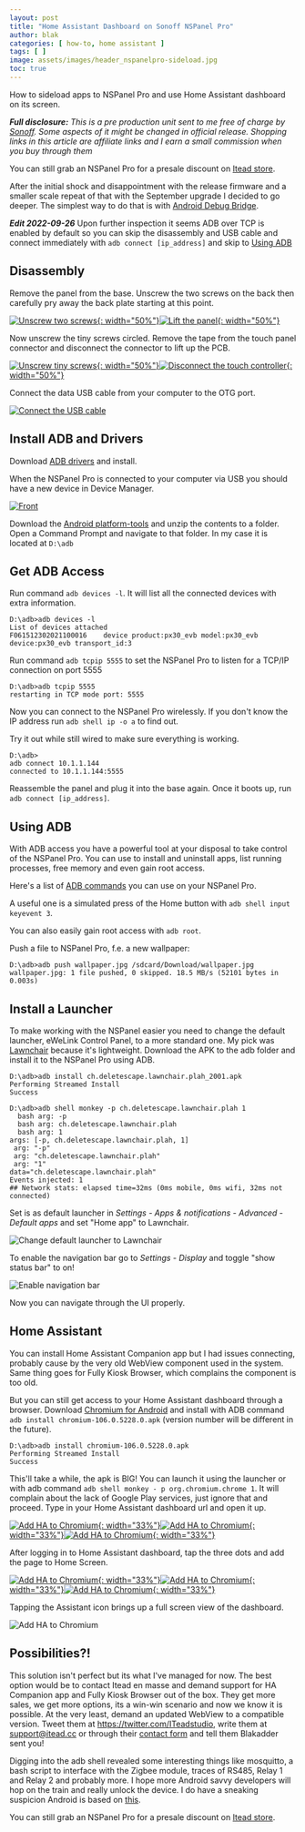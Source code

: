 ```yaml
---
layout: post
title: "Home Assistant Dashboard on Sonoff NSPanel Pro"
author: blak
categories: [ how-to, home assistant ]
tags: [ ]
image: assets/images/header_nspanelpro-sideload.jpg
toc: true
---
```


How to sideload apps to NSPanel Pro and use Home Assistant dashboard on its screen.

_**Full disclosure:** This is a pre production unit sent to me free of charge by [Sonoff](https://itead.cc/ref/34/). Some aspects of it might be changed in official release. Shopping links in this article are affiliate links and I earn a small commission when you buy through them_

You can still grab an NSPanel Pro for a presale discount on [Itead store](https://itead.cc/product/sonoff-nspanel-pro-smart-home-control-panel/ref/34/).

After the initial shock and disappointment with the release firmware and a smaller scale repeat of that with the September upgrade I decided to go deeper. The simplest way to do that is with [Android Debug Bridge](https://developer.android.com/studio/command-line/adb).

***Edit 2022-09-26*** Upon further inspection it seems ADB over TCP is enabled by default so you can skip the disassembly and USB cable and connect immediately with `adb connect [ip_address]` and skip to [Using ADB](#using-adb)

## Disassembly

Remove the panel from the base. Unscrew the two screws on the back then carefully pry away the back plate starting at this point.

[![Unscrew two screws](/assets/images/nspanelpro-sideload/open1.jpg){: width="50%"}](/assets/images/nspanelpro-sideload/open1.jpg)[![Lift the panel](/assets/images/nspanelpro-sideload/open2.jpg){: width="50%"}](/assets/images/nspanelpro-sideload/open2.jpg)

Now unscrew the tiny screws circled. Remove the tape from the touch panel connector and disconnect the connector to lift up the PCB.

[![Unscrew tiny screws](/assets/images/nspanelpro-sideload/open3.jpg){: width="50%"}](/assets/images/nspanelpro-sideload/open3.jpg)[![Disconnect the touch controller](/assets/images/nspanelpro-sideload/open4.jpg){: width="50%"}](/assets/images/nspanelpro-sideload/open4.jpg)

Connect the data USB cable from your computer to the OTG port.

[![Connect the USB cable](/assets/images/nspanelpro-sideload/open5.jpg)](/assets/images/nspanelpro-sideload/open5.jpg)

## Install ADB and Drivers

Download [ADB drivers](https://developer.android.com/studio/run/win-usb) and install.

When the NSPanel Pro is connected to your computer via USB you should have a new device in Device Manager.

[![Front](/assets/images/nspanelpro-sideload/device_manager.jpg)](/assets/images/nspanelpro-sideload/device_manager.jpg)

Download the [Android platform-tools](https://dl.google.com/android/repository/platform-tools-latest-windows.zip) and unzip the contents to a folder. Open a Command Prompt and navigate to that folder. In my case it is located at `D:\adb`

## Get ADB Access

Run command `adb devices -l`. It will list all the connected devices with extra information.

```dos
D:\adb>adb devices -l
List of devices attached
F061512302021100016    device product:px30_evb model:px30_evb device:px30_evb transport_id:3
```

Run command `adb tcpip 5555` to set the NSPanel Pro to listen for a TCP/IP connection on port 5555

```dos
D:\adb>adb tcpip 5555
restarting in TCP mode port: 5555
```

Now you can connect to the NSPanel Pro wirelessly. If you don't know the IP address run `adb shell ip -o a` to find out.

Try it out while still wired to make sure everything is working.

```dos
D:\adb>
adb connect 10.1.1.144
connected to 10.1.1.144:5555
```

Reassemble the panel and plug it into the base again. Once it boots up, run `adb connect [ip_address]`.

## Using ADB

With ADB access you have a powerful tool at your disposal to take control of the NSPanel Pro. You can use to install and uninstall apps, list running processes, free memory and even gain root access.

Here's a list of [ADB commands](https://technastic.com/adb-commands-list-adb-cheat-sheet/) you can use on your NSPanel Pro.

A useful one is a simulated press of the Home button with `adb shell input keyevent 3`.

You can also easily gain root access with `adb root`.

Push a file to NSPanel Pro, f.e. a new wallpaper:

```shell
D:\adb>adb push wallpaper.jpg /sdcard/Download/wallpaper.jpg
wallpaper.jpg: 1 file pushed, 0 skipped. 18.5 MB/s (52101 bytes in 0.003s)
```

## Install a Launcher

To make working with the NSPanel easier you need to change the default launcher, eWeLink Control Panel, to a more standard one. My pick was [Lawnchair](https://f-droid.org/en/packages/ch.deletescape.lawnchair.plah/) because it's lightweight. Download the APK to the adb folder and install it to the NSPanel Pro using ADB.

```shell
D:\adb>adb install ch.deletescape.lawnchair.plah_2001.apk
Performing Streamed Install
Success
```

```shell
D:\adb>adb shell monkey -p ch.deletescape.lawnchair.plah 1
  bash arg: -p
  bash arg: ch.deletescape.lawnchair.plah
  bash arg: 1
args: [-p, ch.deletescape.lawnchair.plah, 1]
 arg: "-p"
 arg: "ch.deletescape.lawnchair.plah"
 arg: "1"
data="ch.deletescape.lawnchair.plah"
Events injected: 1
## Network stats: elapsed time=32ms (0ms mobile, 0ms wifi, 32ms not connected)
```

Set is as default launcher in *Settings - Apps & notifications - Advanced - Default apps* and set "Home app" to Lawnchair.

![Change default launcher to Lawnchair](/assets/images/nspanelpro-sideload/defaultlauncher.jpg)

To enable the navigation bar go to *Settings - Display* and toggle "show status bar" to on!

![Enable navigation bar](/assets/images/nspanelpro-sideload/statusbar.jpg)

Now you can navigate through the UI properly.

## Home Assistant

You can install Home Assistant Companion app but I had issues connecting, probably cause by the very old WebView component used in the system. Same thing goes for Fully Kiosk Browser, which complains the component is too old.

But you can still get access to your Home Assistant dashboard through a browser. Download [Chromium for Android](https://droidbang.com/link/chromium-android) and install with ADB command `adb install chromium-106.0.5228.0.apk` (version number will be different in the future).

```shell
D:\adb>adb install chromium-106.0.5228.0.apk
Performing Streamed Install
Success
```

This'll take a while, the apk is BIG! You can launch it using the launcher or with adb command `adb shell monkey - p org.chromium.chrome 1`. It will complain about the lack of Google Play services, just ignore that and proceed. Type in your Home Assistant dashboard url and open it up. 

[![Add HA to Chromium](/assets/images/nspanelpro-sideload/chromium1.jpg){: width="33%"}](/assets/images/nspanelpro-sideload/chromium1.jpg)[![Add HA to Chromium](/assets/images/nspanelpro-sideload/chromium2.jpg){: width="33%"}](/assets/images/nspanelpro-sideload/chromium2.jpg)[![Add HA to Chromium](/assets/images/nspanelpro-sideload/chromium3.jpg){: width="33%"}](/assets/images/nspanelpro-sideload/chromium3.jpg)

After logging in to Home Assistant dashboard, tap the three dots and add the page to Home Screen.

[![Add HA to Chromium](/assets/images/nspanelpro-sideload/chromium4.jpg){: width="33%"}](/assets/images/nspanelpro-sideload/chromium4.jpg)[![Add HA to Chromium](/assets/images/nspanelpro-sideload/chromium5.jpg){: width="33%"}](/assets/images/nspanelpro-sideload/chromium5.jpg)[![Add HA to Chromium](/assets/images/nspanelpro-sideload/chromium6.jpg){: width="33%"}](/assets/images/nspanelpro-sideload/chromium6.jpg)

Tapping the Assistant icon brings up a full screen view of the dashboard.

![Add HA to Chromium](/assets/images/nspanelpro-sideload/chromium7.jpg)

## Possibilities?!

This solution isn't perfect but its what I've managed for now. The best option would be to contact Itead en masse and demand support for HA Companion app and Fully Kiosk Browser out of the box. They get more sales, we get more options, its a win-win scenario and now we know it is possible. At the very least, demand an updated WebView to a compatible version. Tweet them at https://twitter.com/ITeadstudio, write them at support@itead.cc or through their [contact form](https://itead.cc/contact/) and tell them Blakadder sent you!

Digging into the adb shell revealed some interesting things like mosquitto, a bash script to interface with the Zigbee module, traces of RS485, Relay 1 and Relay 2 and probably more. I hope more Android savvy developers will hop on the train and really unlock the device. I do have a sneaking suspicion Android is based on [this](https://wiki.t-firefly.com/en/Core-PX30-JD4/Android_development.html).

You can still grab an NSPanel Pro for a presale discount on [Itead store](https://itead.cc/product/sonoff-nspanel-pro-smart-home-control-panel/ref/34/).